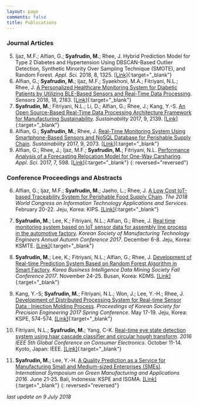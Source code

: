 ```yaml
---
layout: page
comments: false
title: Publications
---
```


### Journal Articles

5. Ijaz, M.F.; Alfian, G.; **Syafrudin, M.**; Rhee, J.	Hybrid Prediction Model for Type 2 Diabetes and Hypertension Using DBSCAN-Based Outlier Detection, Synthetic Minority Over Sampling Technique (SMOTE), and Random Forest. *Appl. Sci.* 2018, 8, 1325. [[Link]](https://doi.org/10.3390/app8081325){:target="_blank"}
4. Alfian, G.; **Syafrudin, M.**; Ijaz, M.F.; Syaekhoni, M.A.; Fitriyani, N.L.; Rhee, J. [A Personalized Healthcare Monitoring System for Diabetic Patients by Utilizing BLE-Based Sensors and Real-Time Data Processing](https://justudin.com/blog/A-Personalized-Healthcare-Monitoring-System-for-Diabetic-Patients-by-Utilizing-BLE-Based-Sensors-and-Real-Time-Data-Processing/). *Sensors* 2018, 18, 2183. [[Link]](https://doi.org/10.3390/s18072183){:target="_blank"}
3. **Syafrudin, M.**; Fitriyani, N.L.; Li, D.; Alfian, G.; Rhee, J.; Kang, Y.-S. [An Open Source-Based Real-Time Data Processing Architecture Framework for Manufacturing Sustainability](https://justudin.com/blog/An-Open-Source-Based-Real-Time-Data-Processing-Architecture-Framework-for-Manufacturing-Sustainability/). *Sustainability* 2017, 9, 2139. [[Link]](http://dx.doi.org/10.3390/su9112139){:target="_blank"}
2. Alfian, G.; **Syafrudin, M.**; Rhee, J. [Real-Time Monitoring System Using Smartphone-Based Sensors and NoSQL Database for Perishable Supply Chain](https://justudin.com/blog/Real-Time-Monitoring-System-Using-Smartphone-Based-Sensors-and-NoSQL-Database-for-Perishable-Supply-Chain/). *Sustainability* 2017, 9, 2073. [[Link]](http://dx.doi.org/10.3390/su9112073){:target="_blank"}
1. Alfian, G.; Rhee, J.; Ijaz, M.F.; **Syafrudin, M.**; Fitriyani, N.L. [Performance Analysis of a Forecasting Relocation Model for One-Way Carsharing](https://justudin.com/blog/Performance-Analysis-of-a-Forecasting-Relocation-Model-for-One-Way-Carsharing/). *Appl. Sci.* 2017, 7, 598. [[Link]](http://dx.doi.org/10.3390/app7060598){:target="_blank"}
{: reversed="reversed"}


### Conference Proceedings and Abstracts

6. Alfian, G.; Ijaz, M.F.; **Syafrudin, M.**; Jaeho, L.; Rhee, J. [A Low Cost IoT-based Traceability System for Perishable Food Supply Chain](https://justudin.com/blog/A-Low-Cost-IoT-based-Traceability-System-for-Perishable-Food-Supply-Chain/). *The 2018 World Congress on Information Technology Applications and Services*. February 20-22. Jeju, Korea: KIPS. [[Link]](http://www.worlditcongress.org/2018/World-IT_2018_Programbook_v4.5.pdf){:target="_blank"}

5. **Syafrudin, M.**; Lee, K.; Fitriyani, N.L.; Alfian, G.; Rhee, J. [Real time monitoring system based on IoT sensor data for assembly line process in the automotive factory](https://justudin.com/blog/Real-time-monitoring-system-based-on-IoT-sensor-data-for-assembly-line-process-in-the-automotive-factory/). *Korean Society of Manufacturing Technology Engineers Annual Autumn Conference 2017*. December 6-8. Jeju, Korea: KSMTE. [[Link]](http://www.dbpia.co.kr/Journal/ArticleDetail/NODE07285510){:target="_blank"}
4. **Syafrudin, M.**; Lee, K.; Fitriyani, N.L.; Alfian, G.; Rhee, J. [Development of Real-time Prediction System Based on Random Forest Algorithm in Smart Factory](https://justudin.com/blog/Development-of-Real-time-Prediction-System-Based-on-Random-Forest-Algorithm-in-Smart-Factory/). *Korea Business Intelligence Data Mining Society Fall Conference 2017*. November 24-25. Busan, Korea: KDMS. [[Link]](http://kdms.or.kr/board/read.asp?table=notice&m_no=253){:target="_blank"}
3. Kang, Y.-S; **Syafrudin, M.**; Fitriyani, N.L.; Won, J.; Lee, Y.-H.; Rhee, J. [Development of Distributed Processing System for Real-time Sensor Data : Injection Molding Process](https://justudin.com/blog/Development-of-Distributed-Processing-System-for-Real-time-Sensor-Data-Injection-Molding-Process/). *Proceedings of Korean Society for Precision Engineering 2017 Spring Conference*. May 17-19. Jeju, Korea: KSPE, 574-574. [[Link]](http://www.dbpia.co.kr/Journal/ArticleDetail/NODE07205708){:target="_blank"}
2. Fitriyani, N.L.; **Syafrudin, M.**; Yang, C-K. [Real-time eye state detection system using haar cascade classifier and circular hough transform](https://justudin.com/blog/Real-time-eye-state-detection-system-using-haar-cascade-classifier-and-circular-hough-transform/). *2016 IEEE 5th Global Conference on Consumer Electronics*. October 11-14. Kyoto, Japan: IEEE.  [[Link]](http://ieeexplore.ieee.org/document/7800424/){:target="_blank"}
1. **Syafrudin, M.**; Lee, Y.-H. [A Quality Prediction as a Service for Manufacturing Small and Medium-sized Enterprises (SMEs)](https://justudin.com/blog/A-Quality-Prediction-as-a-Service-for-Manufacturing-Small-and-Medium-sized-Enterprises-(SMEs)/). *International Symposium on Green Manufacturing and Applications 2016*. June 21-25. Bali, Indonesia: KSPE and ISGMA. [[Link]](http://2016.isgma.org/data/2016/04-ISGMA2016_pdf.zip){:target="_blank"}
{: reversed="reversed"}



*last update on 9 July 2018*